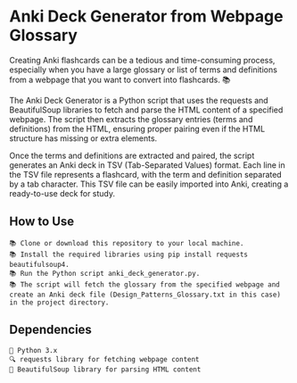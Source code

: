 # Anki Deck Generator from Webpage Glossary

Creating Anki flashcards can be a tedious and time-consuming process, especially when you have a large glossary or list of terms and definitions from a webpage that you want to convert into flashcards. 📚 

The Anki Deck Generator is a Python script that uses the requests and BeautifulSoup libraries to fetch and parse the HTML content of a specified webpage. The script then extracts the glossary entries (terms and definitions) from the HTML, ensuring proper pairing even if the HTML structure has missing or extra elements.

Once the terms and definitions are extracted and paired, the script generates an Anki deck in TSV (Tab-Separated Values) format. Each line in the TSV file represents a flashcard, with the term and definition separated by a tab character. This TSV file can be easily imported into Anki, creating a ready-to-use deck for study.

## How to Use

    📚 Clone or download this repository to your local machine.
    📚 Install the required libraries using pip install requests beautifulsoup4.
    📚 Run the Python script anki_deck_generator.py.
    📚 The script will fetch the glossary from the specified webpage and create an Anki deck file (Design_Patterns_Glossary.txt in this case) in the project directory.

## Dependencies

    🐍 Python 3.x
    🔍 requests library for fetching webpage content
    🥣 BeautifulSoup library for parsing HTML content

